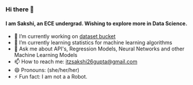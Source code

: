 ### Hi there 👋
#### I am Sakshi, an ECE undergrad. Wishing to explore more in Data Science.

- 🔭 I’m currently working on [dataset bucket](https://github.com/sakshigupta265/datasetbucket)
- 🌱 I’m currently learning statistics for machine learning algorithms
- 💬 Ask me about API's, Regression Models, Neural Networks and other Machine Learning Models
- 📫 How to reach me: [itzsakshi26gupta@gmail.com](mailto:itzsakshi26gupta@gmail.com)
- 😄 Pronouns: (she/her/her)
- ⚡ Fun fact: I am not a a Robot.
